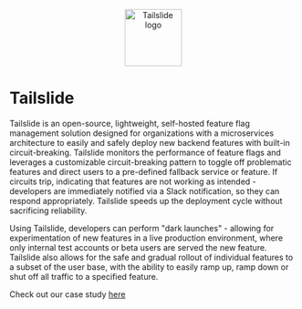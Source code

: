 <p align="center">
    <img src="https://user-images.githubusercontent.com/73451363/187207442-bae7ea26-7eac-4cab-8806-42779629c653.png" alt="Tailslide logo" width="100">
</p>

# Tailslide
Tailslide is an open-source, lightweight, self-hosted feature flag management solution designed for organizations with a microservices architecture to easily and safely deploy new backend features with built-in circuit-breaking.  Tailslide monitors the performance of feature flags and leverages a customizable circuit-breaking pattern to toggle off problematic features and direct users to a pre-defined fallback service or feature. If circuits trip, indicating that features are not working as intended - developers are immediately notified via a Slack notification, so they can respond appropriately. Tailslide speeds up the deployment cycle without sacrificing reliability.

Using Tailslide, developers can perform "dark launches" - allowing for experimentation of new features in a live production environment, where only internal test accounts or beta users are served the new feature. Tailslide also allows for the safe and gradual rollout of individual features to a subset of the user base, with the ability to easily ramp up, ramp down or shut off all traffic to a specified feature.

Check out our case study [here](https://tailslide-io.github.io/)
